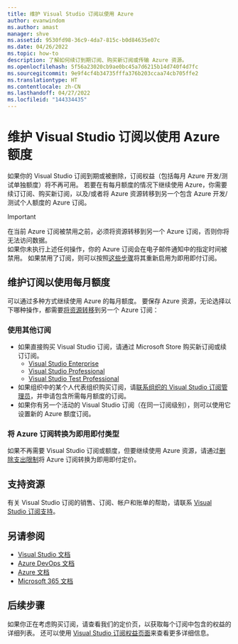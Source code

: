 ```yaml
---
title: 维护 Visual Studio 订阅以使用 Azure
author: evanwindom
ms.author: amast
manager: shve
ms.assetid: 9530fd98-36c9-4da7-815c-b0d84635e07c
ms.date: 04/26/2022
ms.topic: how-to
description: 了解如何续订到期订阅、购买新订阅或传输 Azure 资源。
ms.openlocfilehash: 5f56a23020cb9ae0bc45a7d6215b14d740f4d7fc
ms.sourcegitcommit: 9e9f4cf4b34735fffa376b203ccaa74cb705ffe2
ms.translationtype: HT
ms.contentlocale: zh-CN
ms.lasthandoff: 04/27/2022
ms.locfileid: "144334435"
---
```

# <a name="maintain-a-visual-studio-subscription-for-azure-credit-access"></a>维护 Visual Studio 订阅以使用 Azure 额度
如果你的 Visual Studio 订阅到期或被删除，订阅权益（包括每月 Azure 开发/测试单独额度）将不再可用。 若要在有每月额度的情况下继续使用 Azure，你需要续订订阅、购买新订阅，以及/或者将 Azure 资源转移到另一个包含 Azure 开发/测试个人额度的 Azure 订阅。

> [!IMPORTANT] 
> 在当前 Azure 订阅被禁用之前，必须将资源转移到另一个 Azure 订阅，否则你将无法访问数据。  
> 如果你未执行上述任何操作，你的 Azure 订阅会在电子邮件通知中的指定时间被禁用。 如果禁用了订阅，则可以按照[这些步骤](https://docs.microsoft.com/azure/cost-management-billing/manage/switch-azure-offer)将其重新启用为即用即付订阅。

## <a name="maintain-a-subscription-to-use-monthly-credits"></a>维护订阅以使用每月额度
可以通过多种方式继续使用 Azure 的每月额度。 要保存 Azure 资源，无论选择以下哪种操作，都需要[将资源转移](https://docs.microsoft.com/azure/azure-resource-manager/management/move-resource-group-and-subscription)到另一个 Azure 订阅：

### <a name="use-a-different-subscription"></a>使用其他订阅
+ 如果直接购买 Visual Studio 订阅，请通过 Microsoft Store 购买新订阅或续订订阅。
    + [Visual Studio Enterprise](https://www.microsoft.com/p/visual-studio-enterprise-subscription/dg7gmgf0dst4?activetab=pivot%3aoverviewtab)
    + [Visual Studio Professional](https://www.microsoft.com/p/visual-studio-professional-subscription/dg7gmgf0dst3?activetab=pivot%3aoverviewtab)
    + [Visual Studio Test Professional](https://www.microsoft.com/p/visual-studio-test-professional-subscription/dg7gmgf0dst6?activetab=pivot%3aoverviewtab)
+ 如果组织中的某个人代表组织购买订阅，请[联系组织的 Visual Studio 订阅管理员](contact-my-admin.md)，并申请包含所需每月额度的订阅。
+ 如果你有另一个活动的 Visual Studio 订阅（在同一订阅级别），则可以使用它设置新的 Azure 额度订阅。

### <a name="convert-your-azure-subscription-to-pay-as-you-go"></a>将 Azure 订阅转换为即用即付类型
如果不再需要 Visual Studio 订阅或额度，但要继续使用 Azure 资源，请通过[删除支出限制](https://docs.microsoft.com/azure/cost-management-billing/manage/spending-limit#remove-the-spending-limit-in-azure-portal)将 Azure 订阅转换为即用即付定价。

## <a name="support-resources"></a>支持资源
有关 Visual Studio 订阅的销售、订阅、帐户和账单的帮助，请联系 [Visual Studio 订阅支持](https://aka.ms/vssubscriberhelp)。

## <a name="see-also"></a>另请参阅
+ [Visual Studio 文档](/visualstudio/)
+ [Azure DevOps 文档](/azure/devops/)
+ [Azure 文档](/azure/)
+ [Microsoft 365 文档](/microsoft-365/)

## <a name="next-steps"></a>后续步骤
如果你正在考虑购买订阅，请查看我们的定价页，以获取每个订阅中包含的权益的详细列表。 还可以使用 [Visual Studio 订阅权益页面](https://visualstudio.microsoft.com/vs/benefits/)来查看更多详细信息。